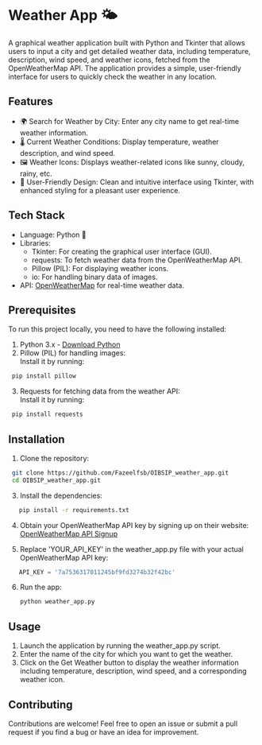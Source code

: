# Weather App 🌤️

A graphical weather application built with Python and Tkinter that allows users to input a city and get detailed weather data, including temperature, description, wind speed, and weather icons, fetched from the OpenWeatherMap API. The application provides a simple, user-friendly interface for users to quickly check the weather in any location.

## Features

- 🌍 Search for Weather by City: Enter any city name to get real-time weather information.
- 🌡️ Current Weather Conditions: Display temperature, weather description, and wind speed.
- 🖼️ Weather Icons: Displays weather-related icons like sunny, cloudy, rainy, etc.
- 📏 User-Friendly Design: Clean and intuitive interface using Tkinter, with enhanced styling for a pleasant user experience.

## Tech Stack

- Language: Python 🐍
- Libraries:
  - Tkinter: For creating the graphical user interface (GUI).
  - requests: To fetch weather data from the OpenWeatherMap API.
  - Pillow (PIL): For displaying weather icons.
  - io: For handling binary data of images.
- API: [OpenWeatherMap](https://openweathermap.org/) for real-time weather data.


## Prerequisites

To run this project locally, you need to have the following installed:

1. Python 3.x - [Download Python](https://www.python.org/downloads/)
2. Pillow (PIL) for handling images:  
   Install it by running:
  ```bash
   pip install pillow
```
   
3. Requests for fetching data from the weather API:  
   Install it by running:
  ```bash
   pip install requests
```
   
## Installation

1. Clone the repository:
  ```bash
   git clone https://github.com/Fazeelfsb/OIBSIP_weather_app.git
   cd OIBSIP_weather_app.git
   ```


3. Install the dependencies:
  
```bash
   pip install -r requirements.txt
   ```
   
4. Obtain your OpenWeatherMap API key by signing up on their website:  
   [OpenWeatherMap API Signup](https://home.openweathermap.org/users/sign_up)

5. Replace 'YOUR_API_KEY' in the weather_app.py file with your actual OpenWeatherMap API key:
  
```python
   API_KEY = '7a7536317011245bf9fd3274b32f42bc'
   ```

6. Run the app:

   ```bash
   python weather_app.py
   ```
## Usage

1. Launch the application by running the weather_app.py script.
2. Enter the name of the city for which you want to get the weather.
3. Click on the Get Weather button to display the weather information including temperature, description, wind speed, and a corresponding weather icon.

## Contributing

Contributions are welcome! Feel free to open an issue or submit a pull request if you find a bug or have an idea for improvement.

